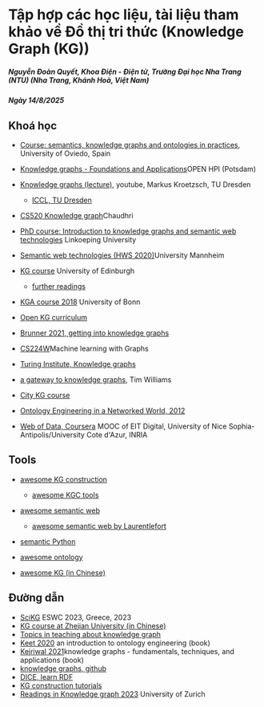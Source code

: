 # Tập hợp các học liệu, tài liệu tham khảo về Đồ thị tri thức (Knowledge Graph (KG))

##### Nguyễn Đoàn Quyết, Khoa Điện - Điện tử, Trường Đại học Nha Trang (NTU) (Nha Trang, Khánh Hoà, Việt Nam)

##### Ngày 14/8/2025

## Khoá học

* [Course: semantics, knowledge graphs and ontologies in practices](https://cursoslabra.github.io/semWebKGs/), University of Oviedo, Spain
* [Knowledge graphs - Foundations and Applications](https://open.hpi.de/courses/knowledgegraphs2023)OPEN HPI (Potsdam)
* [Knowledge graphs (lecture)](https://www.youtube.com/watch?v=NZN2jVyRKVc&list=PLar5iR7mhb4dJHDSjmeo6W7HomHBSZf9t&ab_channel=Knowledge-BasedSystems%2CTUDresden), youtube, Markus Kroetzsch, TU Dresden

  * [ICCL, TU Dresden](https://iccl.inf.tu-dresden.de/web/Knowledge_Graphs)

* [CS520 Knowledge graph](https://web.stanford.edu/class/cs520/)Chaudhri
* [PhD course: Introduction to knowledge graphs and semantic web technologies](https://www.ida.liu.se/research/semanticweb/events/SemWebCourse2023/index.shtml) Linkoeping University
* [Semantic web technologies (HWS 2020)](https://www.uni-mannheim.de/dws/teaching/course-details/courses-for-master-candidates/course-archive/hws-2020/ie-650-semantic-web-technologies/#c256062)University Mannheim
* [KG course](https://opencourse.inf.ed.ac.uk/kg) University of Edinburgh

  * [further readings](https://opencourse.inf.ed.ac.uk/kg/resource-list)

* [KGA course 2018](https://sewiki.iai.uni-bonn.de/teaching/lectures/kga/2018/slides) University of Bonn
* [Open KG curriculum](https://github.com/chrisdavisj/open-kg-curriculum/tree/master?tab=readme-ov-file)
* [Brunner 2021, getting into knowledge graphs](https://katharinabrunner.de/2021/12/getting-into-knowledge-graphs-list-of-resources-continuously-updated/)
* [CS224W](https://snap.stanford.edu/class/cs224w-2023/)Machine learning with Graphs
* [Turing Institute, Knowledge graphs](https://github.com/turing-knowledge-graphs/teaching/tree/main/city)
* [a gateway to knowledge graphs](https://ldtim-kgwithr.netlify.app/), Tim Williams
* [City KG course](https://github.com/city-knowledge-graphs)
* [Ontology Engineering in a Networked World, 2012](https://link.springer.com/book/10.1007/978-3-642-24794-1)
* [Web of Data, Coursera](https://www.coursera.org/learn/web-data/) MOOC of EIT Digital, University of Nice Sophia-Antipolis/University Cote d'Azur, INRIA

## Tools

* [awesome KG construction](https://github.com/songjiang0909/awesome-knowledge-graph-construction)

  * [awesome KGC tools](https://github.com/kg-construct/awesome-kgc-tools)

* [awesome semantic web](https://github.com/semantalytics/awesome-semantic-web)

  * [awesome semantic web by Laurentlefort](https://github.com/laurentlefort/awesome-semantic-web)

* [semantic Python](https://github.com/pysemtec/semantic-python-overview?tab=readme-ov-file)
* [awesome ontology](https://github.com/ozekik/awesome-ontology)
* [awesome KG (in Chinese)](https://github.com/husthuke/awesome-knowledge-graph)

## Đường dẫn

* [SciKG](https://tetherless-world.github.io/scikg-eswc-2023/#program) ESWC 2023, Greece, 2023
* [KG course at Zhejian University (in Chinese)](https://github.com/amorsun/kg-course)
* [Topics in teaching about knowledge graph](https://drive.google.com/drive/folders/137yxzaLOpZtPFHWYmIHPnfR2Kgs4eiX3)
* [Keet 2020](https://people.cs.uct.ac.za/~mkeet/OEbook/) an introduction to ontology engineering (book)
* [Kejriwal 2021](https://mitpress.mit.edu/9780262045094/knowledge-graphs/)knowledge graphs - fundamentals, techniques, and applications (book)
* [knowledge graphs, github](https://github.com/shaoxiongji/knowledge-graphs)
* [DICE, learn RDF](https://dice-research.org/news/2022-07-26_Learn-RDF/)
* [KG construction tutorials](https://github.com/kg-construct/tutorials/tree/main)
* [Readings in Knowledge graph 2023](https://www.ifi.uzh.ch/en/dast/teaching/SRKG23.html) University of Zurich
